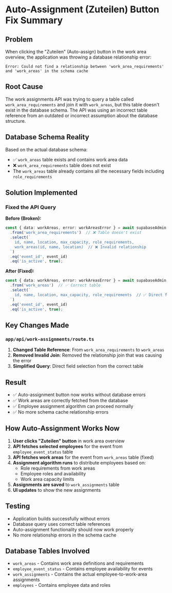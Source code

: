 # Auto-Assignment (Zuteilen) Button Fix Summary

## Problem
When clicking the "Zuteilen" (Auto-assign) button in the work area overview, the application was throwing a database relationship error:

```
Error: Could not find a relationship between 'work_area_requirements' and 'work_areas' in the schema cache
```

## Root Cause
The work assignments API was trying to query a table called `work_area_requirements` and join it with `work_areas`, but this table doesn't exist in the database schema. The API was using an incorrect table reference from an outdated or incorrect assumption about the database structure.

## Database Schema Reality
Based on the actual database schema:
- ✅ `work_areas` table exists and contains work area data
- ❌ `work_area_requirements` table does not exist
- The `work_areas` table already contains all the necessary fields including `role_requirements`

## Solution Implemented

### Fixed the API Query
**Before (Broken):**
```typescript
const { data: workAreas, error: workAreasError } = await supabaseAdmin
  .from('work_area_requirements')  // ❌ Table doesn't exist
  .select(`
    id, name, location, max_capacity, role_requirements,
    work_areas(id, name, location)  // ❌ Invalid relationship
  `)
  .eq('event_id', event_id)
  .eq('is_active', true);
```

**After (Fixed):**
```typescript
const { data: workAreas, error: workAreasError } = await supabaseAdmin
  .from('work_areas')  // ✅ Correct table
  .select(`
    id, name, location, max_capacity, role_requirements  // ✅ Direct fields
  `)
  .eq('event_id', event_id)
  .eq('is_active', true);
```

## Key Changes Made

### `app/api/work-assignments/route.ts`
1. **Changed Table Reference**: From `work_area_requirements` to `work_areas`
2. **Removed Invalid Join**: Removed the relationship join that was causing the error
3. **Simplified Query**: Direct field selection from the correct table

## Result
- ✅ Auto-assignment button now works without database errors
- ✅ Work areas are correctly fetched from the database
- ✅ Employee assignment algorithm can proceed normally
- ✅ No more schema cache relationship errors

## How Auto-Assignment Works Now

1. **User clicks "Zuteilen" button** in work area overview
2. **API fetches selected employees** for the event from `employee_event_status` table
3. **API fetches work areas** for the event from `work_areas` table (fixed)
4. **Assignment algorithm runs** to distribute employees based on:
   - Role requirements from work areas
   - Employee roles and availability
   - Work area capacity limits
5. **Assignments are saved** to `work_assignments` table
6. **UI updates** to show the new assignments

## Testing
- Application builds successfully without errors
- Database query uses correct table references
- Auto-assignment functionality should now work properly
- No more relationship errors in the schema cache

## Database Tables Involved
- `work_areas` - Contains work area definitions and requirements
- `employee_event_status` - Contains employee availability for events  
- `work_assignments` - Contains the actual employee-to-work-area assignments
- `employees` - Contains employee data and roles